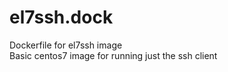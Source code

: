 
# el7ssh.dock
Dockerfile for el7ssh image   
Basic centos7 image for running just the ssh client   
